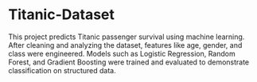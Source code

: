 # Titanic-Dataset
This project predicts Titanic passenger survival using machine learning. After cleaning and analyzing the dataset, features like age, gender, and class were engineered. Models such as Logistic Regression, Random Forest, and Gradient Boosting were trained and evaluated to demonstrate classification on structured data.
